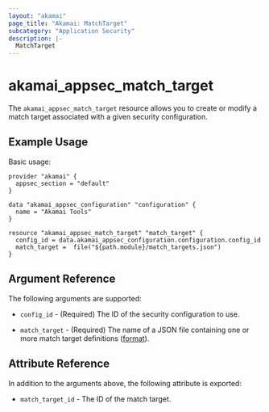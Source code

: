 ```yaml
---
layout: "akamai"
page_title: "Akamai: MatchTarget"
subcategory: "Application Security"
description: |-
  MatchTarget
---
```


# akamai_appsec_match_target


The `akamai_appsec_match_target` resource allows you to create or modify a match target associated with a given security configuration.


## Example Usage

Basic usage:

```hcl
provider "akamai" {
  appsec_section = "default"
}

data "akamai_appsec_configuration" "configuration" {
  name = "Akamai Tools"
}

resource "akamai_appsec_match_target" "match_target" {
  config_id = data.akamai_appsec_configuration.configuration.config_id
  match_target =  file("${path.module}/match_targets.json")
}

```

## Argument Reference

The following arguments are supported:

* `config_id` - (Required) The ID of the security configuration to use.

* `match_target` - (Required) The name of a JSON file containing one or more match target definitions ([format](https://developer.akamai.com/api/cloud_security/application_security/v1.html#postmatchtargets)).

## Attribute Reference

In addition to the arguments above, the following attribute is exported:

* `match_target_id` - The ID of the match target.

